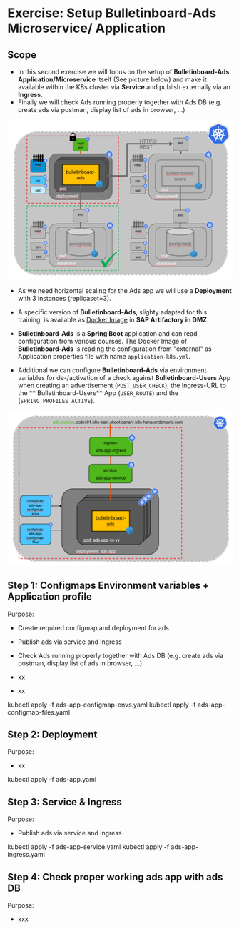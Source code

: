 # Exercise: Setup Bulletinboard-Ads Microservice/ Application


## Scope

- In this second exercise we will focus on the setup of **Bulletinboard-Ads Application/Microservice** itself (See picture below) and make it available within the K8s cluster via **Service** and publish externally via an **Ingress**.
- Finally we will check Ads running properly together with Ads DB (e.g. create ads via postman, display list of ads in browser, ...)

<img src="images/k8s-bulletinboard-target-picture-ads-app.png" width="800" />

- As we need horizontal scaling for the Ads app we will use a **Deployment** with 3 instances (replicaset=3).

- A specific version of **Bulletinboard-Ads**, slighty adapted for this training, is available as [Docker Image](https://docker.repositories.sap.ondemand.com/webapp/#/artifacts/browse/tree/General/cc-k8s-course/k8s/bulletinboard-ads/latest) in **SAP Artifactory in DMZ**.

- **Bulletinboard-Ads** is a **Spring Boot** application and can read configuration from various courses. The Docker Image of **Bulletinboard-Ads** is reading the configuration from "external" as Application properties file with name `application-k8s.yml`.

- Additional we can configure **Bulletinboard-Ads** via environment variables for de-/activation of a check against **Bulletinboard-Users** App when creating an advertisement (`POST_USER_CHECK`), the Ingress-URL to the ** Bulletinboard-Users** App (`USER_ROUTE`) and the (`SPRING_PROFILES_ACTIVE`).


<img src="images/k8s-bulletinboard-target-picture-ads-app-detail.png" width="800" />


## Step 1: Configmaps Environment variables + Application profile

Purpose: 
- Create required configmap and deployment for ads
- Publish ads via service and ingress
- Check Ads running properly together with Ads DB (e.g. create ads via postman, display list of ads in browser, ...)

- xx 
- xx

kubectl apply -f ads-app-configmap-envs.yaml 
kubectl apply -f ads-app-configmap-files.yaml 


## Step 2: Deployment

Purpose: 
- xx

kubectl apply -f ads-app.yaml 

## Step 3: Service & Ingress

Purpose: 
- Publish ads via service and ingress

kubectl apply -f ads-app-service.yaml 
kubectl apply -f ads-app-ingress.yaml

## Step 4: Check proper working ads app with ads DB

Purpose:

- xxx


